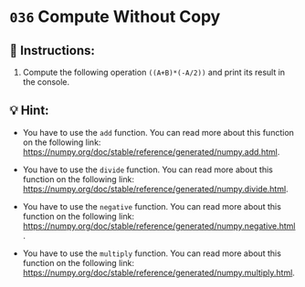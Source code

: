 # `036` Compute Without Copy

## 📝 Instructions:

1. Compute the following operation `((A+B)*(-A/2))` and print its result in the console.

## 💡 Hint:

+ You have to use the `add` function. You can read more about this function on the following link: https://numpy.org/doc/stable/reference/generated/numpy.add.html.

+ You have to use the `divide` function. You can read more about this function on the following link: https://numpy.org/doc/stable/reference/generated/numpy.divide.html.

+ You have to use the `negative` function. You can read more about this function on the following link: https://numpy.org/doc/stable/reference/generated/numpy.negative.html.

+ You have to use the `multiply` function. You can read more about this function on the following link: https://numpy.org/doc/stable/reference/generated/numpy.multiply.html.
